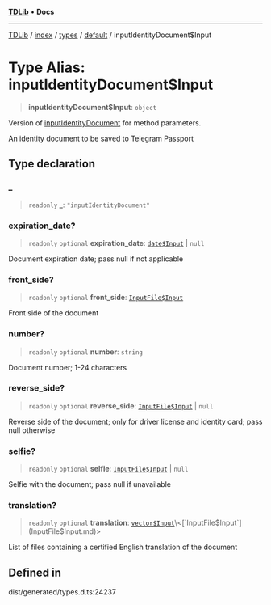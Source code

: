 [**TDLib**](../../../../../../README.md) • **Docs**

***

[TDLib](../../../../../../modules.md) / [index](../../../../../README.md) / [types](../../../README.md) / [default](../README.md) / inputIdentityDocument$Input

# Type Alias: inputIdentityDocument$Input

> **inputIdentityDocument$Input**: `object`

Version of [inputIdentityDocument](inputIdentityDocument-1.md) for method parameters.

An identity document to be saved to Telegram Passport

## Type declaration

### \_

> `readonly` **\_**: `"inputIdentityDocument"`

### expiration\_date?

> `readonly` `optional` **expiration\_date**: [`date$Input`](date$Input-1.md) \| `null`

Document expiration date; pass null if not applicable

### front\_side?

> `readonly` `optional` **front\_side**: [`InputFile$Input`](InputFile$Input.md)

Front side of the document

### number?

> `readonly` `optional` **number**: `string`

Document number; 1-24 characters

### reverse\_side?

> `readonly` `optional` **reverse\_side**: [`InputFile$Input`](InputFile$Input.md) \| `null`

Reverse side of the document; only for driver license and identity card; pass null otherwise

### selfie?

> `readonly` `optional` **selfie**: [`InputFile$Input`](InputFile$Input.md) \| `null`

Selfie with the document; pass null if unavailable

### translation?

> `readonly` `optional` **translation**: [`vector$Input`](vector$Input.md)\<[`InputFile$Input`](InputFile$Input.md)\>

List of files containing a certified English translation of the document

## Defined in

dist/generated/types.d.ts:24237
